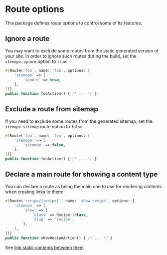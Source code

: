 # Route options

This package defines route options to control some of its features.

## Ignore a route

You may want to exclude some routes from the static generated version of your site.
In order to ignore such routes during the build, set the `stenope.ignore` option to `true`:

```php
#[Route('foo', name: 'foo', options: [
    'stenope' => [
        'ignore' => true,
    ],
])]
public function fooAction() { /* ... */ }
```

## Exclude a route from sitemap

If you need to exclude some routes from the generated sitemap,
set the `stenope.sitemap` route option to `false`:

```php
#[Route('foo', name: 'foo', options: [
    'stenope' => [
        'sitemap' => false,
    ],
])]
public function fooAction() { /* ... */ }
```

## Declare a main route for showing a content type

You can declare a route as being the main one to use for rendering contents when creating links to them:

```php
#[Route('recipe/{recipe}', name: 'show_recipe', options: [
    'stenope' => [
        'show' => [
            'class' => Recipe::class,
            'slug' => 'recipe',
        ],
    ],
])]
public function showRecipeAction() { /* ... */ }
```

See [link static contents between them](./link-contents.md)
